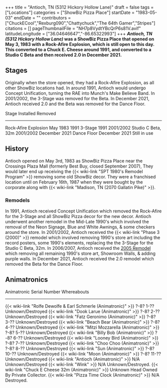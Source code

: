 +++
title = "Antioch, TN (5312 Hickory Hollow Lane)"
draft = false
tags = ["Locations"]
categories = ["ShowBiz Pizza Place"]
startDate = "1983-05-03"
endDate = ""
contributors = ["ChuckECool","Rexburg090","Chattychuck","The 64th Gamer","Stripes"]
citations = []
pageThumbnailFile = "NH7p8VydtYBcQrP6s81V.avif"
latitudeLongitude = ["36.04646647","-86.65322993"]
+++
***Antioch, TN (5312 Hickory Hollow Lane)* was a ShowBiz Pizza Place that opened on May 3, 1983 with a Rock-Afire Explosion, which is still open to this day.
This converted to a Chuck E. Cheese around 1991, and converted to a Studio C Beta and then received 2.0 in December 2021.**

## Stages

Originally when the store opened, they had a Rock-Afire Explosion, as all other ShowBiz locations had. In around 1991, Antioch would undergo Concept Unification, turning the RAE into Munch's Make Believe Band. In 2001/2002, the 3-Stage was removed for the Beta. In December 2021, Antioch received 2.0 and the Beta was removed for the Dance Floor.

  Stage                  Installed       Removed
  ---------------------- --------------- ---------------
  Rock-Afire Explosion   May 1983        1991
  3-Stage                1991            2001/2002
  Studio C Beta, 32m     2001/2002       December 2021
  Dance Floor            December 2021   Still in use

## History

Antioch opened on May 3rd, 1983 as ShowBiz Pizza Place near the Crossings Plaza Mall (formerly Best Buy, closed September 2007), They would later end up receiving the {{< wiki-link "SPT 1980's Remodel Program" >}} removing some old ShowBiz decor.
They were a franchised location until on February 16th, 1987 when they were bought by the corporate along with {{< wiki-link "Madison, TN (2070 Gallatin Pike)" >}}.

### Remodels

In 1991, Antioch received Concept Unification which removed the Rock-Afire for the 3-Stage and all ShowBiz Pizza decor for the new decor. Antioch underwent another remodel in the Mid-Late 1990's which involved the removal of the Neon Signage, Blue and White Awnings, & some checkers around the store.
In 2001/2002, Antioch received the {{< wiki-link "Phase 3 (2000)" >}} remodel which involved removing 1990's store art including the record posters, some 1990's elements, replacing the the 3-Stage for the Studio C Beta, 32m.
In 2006/2007, Antioch received the [2005 Remodel](https://chuckepedia.com/wiki/CEC_2005_Remodel) which removing all remaining 1990's store art, Showroom Walls, & adding purple walls.
In December 2021, Antioch received the 2.0 remodel which removed the Beta for the Dance Floor.

## Animatronics

  Animatronic                                                           Serial Number   Whereabouts
  --------------------------------------------------------------------- --------------- ----------------------------------
  {{< wiki-link "Rolfe Dewolfe & Earl Schmerle (Animatronic)" >}}   ?-8? 1-??       Unknown/Destroyed
  {{< wiki-link "Dook Larue (Animatronic)" >}}                      ?-8? 2-??       Unknown/Destroyed
  {{< wiki-link "Fatz Geronimo (Animatronic)" >}}                   ?-8? 3-??       Unknown/Destroyed
  {{< wiki-link "Beach Bear (Animatronic)" >}}                      ?-8? 4-??       Unknown/Destroyed
  {{< wiki-link "Mitzi Mozzarella (Animatronic)" >}}                ?-8? 5-??       Unknown/Destroyed
  {{< wiki-link "Billy Bob (Animatronic)" >}}                       ?-8? 6-??       Unknown/Destroyed
  {{< wiki-link "Looney Bird (Animatronic)" >}}                     ?-8? 7-??       Unknown/Destroyed
  {{< wiki-link "Choo Choo (Animatronic)" >}}                       ?-8? 8-??       Unknown/Destroyed
  {{< wiki-link "Sun (Animatronic)" >}}                             ?-8? 10-??      Unknown/Destroyed
  {{< wiki-link "Moon (Animatronic)" >}}                            ?-8? 11-??      Unknown/Destroyed
  {{< wiki-link "Antioch (Animatronic)" >}}                         N/A             Unknown/Destroyed
  {{< wiki-link "Wink" >}}                                          N/A             Unknown/Destroyed.
  {{< wiki-link "Chuck E Cheese 32m (Animatronic)" >}}              Unknown         Head Owned By Private Collector.
  {{< wiki-link "Pizza Time Clock (Animatronic)" >}}                N/A             Destroyed.

